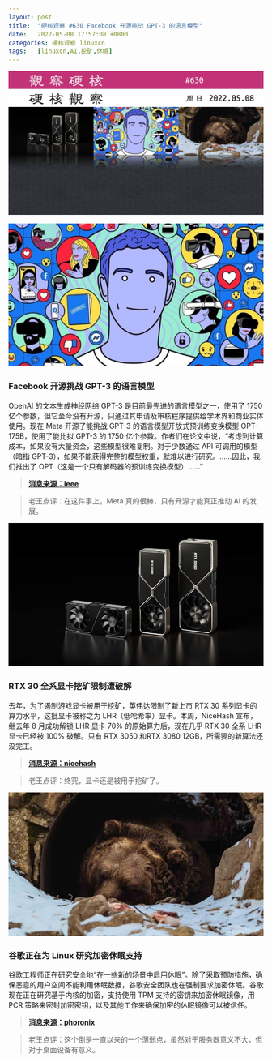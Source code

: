 ```yaml
---
layout: post
title:	"硬核观察 #630 Facebook 开源挑战 GPT-3 的语言模型"
date:	2022-05-08 17:57:08 +0800 
categories:	硬核观察 linuxcn 
tags:	[linuxcn,AI,挖矿,休眠]
---
```



![](/Asserts/Images/album/202205/08/175548tww38sd3p10l0jj1.jpg)


![](/Asserts/Images/album/202205/08/175557lwywawnru6c9y5qu.jpg)


### Facebook 开源挑战 GPT-3 的语言模型


OpenAI 的文本生成神经网络 GPT-3 是目前最先进的语言模型之一，使用了 1750 亿个参数，但它至今没有开源，只通过其申请及审核程序提供给学术界和商业实体使用。现在 Meta 开源了能挑战 GPT-3 的语言模型开放式预训练变换模型 OPT-175B，使用了能比拟 GPT-3 的 1750 亿个参数。作者们在论文中说，“考虑到计算成本，如果没有大量资金，这些模型很难复制。对于少数通过 API 可调用的模型（暗指 GPT-3），如果不能获得完整的模型权重，就难以进行研究。……因此，我们推出了 OPT（这是一个只有解码器的预训练变换模型）……”



> 
> **[消息来源：ieee](https://spectrum.ieee.org/large-language-models-meta-openai)**
> 
> 
> 



> 
> 老王点评：在这件事上，Meta 真的很棒，只有开源才能真正推动 AI 的发展。
> 
> 
> 


![](/Asserts/Images/album/202205/08/175615nzaeziaaa0clecgg.jpg)


### RTX 30 全系显卡挖矿限制遭破解


去年，为了遏制游戏显卡被用于挖矿，英伟达限制了新上市 RTX 30 系列显卡的算力水平，这批显卡被称之为 LHR（低哈希率）显卡。本周，NiceHash 宣布，继去年 8 月成功解锁 LHR 显卡 70% 的原始算力后，现在几乎 RTX 30 全系 LHR 显卡已经被 100% 破解。只有 RTX 3050 和RTX 3080 12GB，所需要的新算法还没完工。



> 
> **[消息来源：nicehash](https://www.nicehash.com/blog/post/100-lhr-unlock-at-nicehash-its-here)**
> 
> 
> 



> 
> 老王点评：终究，显卡还是被用于挖矿了。
> 
> 
> 


![](/Asserts/Images/album/202205/08/175645bjt43yzjp3jqasbk.jpg)


### 谷歌正在为 Linux 研究加密休眠支持


谷歌工程师正在研究安全地“在一些新的场景中启用休眠”。除了采取预防措施，确保恶意的用户空间不能利用休眠数据，谷歌安全团队也在强制要求加密休眠。谷歌现在正在研究基于内核的加密，支持使用 TPM 支持的密钥来加密休眠镜像，用 PCR 策略来密封加密密钥，以及其他工作来确保加密的休眠镜像可以被信任。



> 
> **[消息来源：phoronix](https://www.phoronix.com/scan.php?page=news_item&px=Linux-Encrypted-Hibernation)**
> 
> 
> 



> 
> 老王点评：这个倒是一直以来的一个薄弱点，虽然对于服务器意义不大，但对于桌面设备有意义。
> 
> 
>
